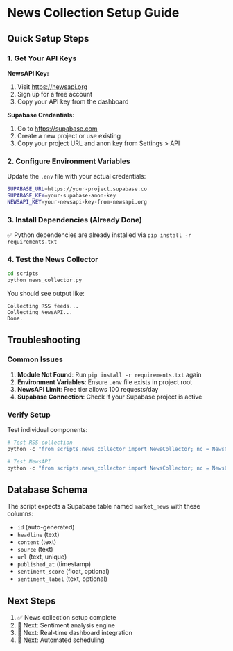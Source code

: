 # News Collection Setup Guide

## Quick Setup Steps

### 1. Get Your API Keys

**NewsAPI Key:**
1. Visit https://newsapi.org
2. Sign up for a free account
3. Copy your API key from the dashboard

**Supabase Credentials:**
1. Go to https://supabase.com
2. Create a new project or use existing
3. Copy your project URL and anon key from Settings > API

### 2. Configure Environment Variables

Update the `.env` file with your actual credentials:

```bash
SUPABASE_URL=https://your-project.supabase.co
SUPABASE_KEY=your-supabase-anon-key
NEWSAPI_KEY=your-newsapi-key-from-newsapi.org
```

### 3. Install Dependencies (Already Done)

✅ Python dependencies are already installed via `pip install -r requirements.txt`

### 4. Test the News Collector

```bash
cd scripts
python news_collector.py
```

You should see output like:
```
Collecting RSS feeds...
Collecting NewsAPI...
Done.
```

## Troubleshooting

### Common Issues

1. **Module Not Found**: Run `pip install -r requirements.txt` again
2. **Environment Variables**: Ensure `.env` file exists in project root
3. **NewsAPI Limit**: Free tier allows 100 requests/day
4. **Supabase Connection**: Check if your Supabase project is active

### Verify Setup

Test individual components:

```python
# Test RSS collection
python -c "from scripts.news_collector import NewsCollector; nc = NewsCollector(); nc.collect_rss()"

# Test NewsAPI
python -c "from scripts.news_collector import NewsCollector; nc = NewsCollector(); nc.collect_newsapi()"
```

## Database Schema

The script expects a Supabase table named `market_news` with these columns:
- `id` (auto-generated)
- `headline` (text)
- `content` (text)
- `source` (text)
- `url` (text, unique)
- `published_at` (timestamp)
- `sentiment_score` (float, optional)
- `sentiment_label` (text, optional)

## Next Steps

1. ✅ News collection setup complete
2. 🔄 Next: Sentiment analysis engine
3. 🔄 Next: Real-time dashboard integration
4. 🔄 Next: Automated scheduling